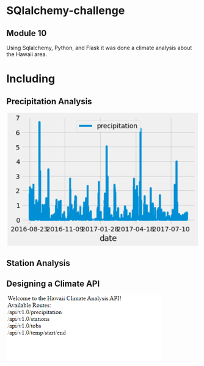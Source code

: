 # SQlalchemy-challenge

## Module 10

Using Sqlalchemy, Python, and Flask it was done a climate analysis about the Hawaii area.

# Including 

## Precipitation Analysis
![](https://github.com/Gilaine-UOT/sqlalchemy-challenge/blob/main/Images/Precipitation%20Analysis.PNG)


## Station Analysis



## Designing a Climate API


![](https://github.com/Gilaine-UOT/sqlalchemy-challenge/blob/main/Images/Capture%20--.PNG)
